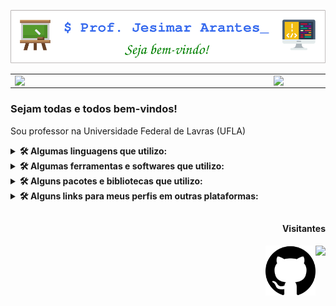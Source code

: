 ![capa github](./view/capa-github.png)

<center>
	<table>
		<tr>
			<td><img width="400px" align="left" src="https://github-readme-stats.vercel.app/api/top-langs/?username=jesimar&layout=compact" /></td>
			<td><img width="485px" align="left" src="https://github-readme-stats.vercel.app/api?username=jesimar&show_icons=true"/></td>
		</tr>
	</table>
</center>

### Sejam todas e todos bem-vindos!

Sou professor na Universidade Federal de Lavras (UFLA)

<details>
	<summary><b>🛠️ Algumas linguagens que utilizo:</b></summary>
	<br/>
	<img align="center" width="60" height="60" src="https://cdn.jsdelivr.net/gh/devicons/devicon/icons/java/java-original-wordmark.svg" alt="java" />
	<img align="center" width="60" height="60" src="https://cdn.jsdelivr.net/gh/devicons/devicon/icons/python/python-original-wordmark.svg" alt="python" />
	<img align="center" width="60" height="60" src="https://cdn.jsdelivr.net/gh/devicons/devicon/icons/c/c-original.svg" alt="linguagem C" />
	<img align="center" width="60" height="60" src="https://cdn.jsdelivr.net/gh/devicons/devicon/icons/html5/html5-original-wordmark.svg" alt="html5" />
	<img align="center" width="60" height="60" src="https://cdn.jsdelivr.net/gh/devicons/devicon/icons/css3/css3-original-wordmark.svg" alt="css3" />
	<img align="center" width="60" height="60" src="https://cdn.jsdelivr.net/gh/devicons/devicon/icons/javascript/javascript-plain.svg" alt="javascript" />
	<img align="center" width="60" height="60" src="https://cdn.jsdelivr.net/gh/devicons/devicon/icons/php/php-original.svg" alt="php" />
	<img align="center" width="60" height="60" src="https://cdn.jsdelivr.net/gh/devicons/devicon/icons/markdown/markdown-original.svg" alt="markdown" />
	<img align="center" width="60" height="60" src="./view/xml.png" alt="xml">
	<img align="center" width="60" height="60" src="./view/json.png" alt="json">
	<img align="center" width="70" height="60" src="./view/blockly.png" alt="blockly">
</details>

<details>
	<summary><b>🛠️ Algumas ferramentas e softwares que utilizo:</b></summary>
	<br/>
	<img align="center" width="60" height="60" src="https://cdn.jsdelivr.net/gh/devicons/devicon/icons/linux/linux-original.svg" alt="linux" />
	<img align="center" width="60" height="60" src="https://cdn.jsdelivr.net/gh/devicons/devicon/icons/ubuntu/ubuntu-plain-wordmark.svg" alt="ubuntu" />
	<img align="center" width="60" height="60" src="https://cdn.jsdelivr.net/gh/devicons/devicon/icons/windows8/windows8-original.svg" alt="windows"/>
	<img align="center" width="60" height="60" src="https://cdn.jsdelivr.net/gh/devicons/devicon/icons/chrome/chrome-original-wordmark.svg" alt="chrome" />
	<img align="center" width="60" height="60" src="https://cdn.jsdelivr.net/gh/devicons/devicon/icons/filezilla/filezilla-plain.svg" alt="filezilla" />
	<img align="center" width="60" height="60" src="https://cdn.jsdelivr.net/gh/devicons/devicon/icons/putty/putty-original.svg" alt="putty" />
	<img align="center" width="60" height="60" src="https://cdn.jsdelivr.net/gh/devicons/devicon/icons/git/git-original-wordmark.svg" alt="git" />
	<img align="center" width="60" height="60" src="https://cdn.jsdelivr.net/gh/devicons/devicon/icons/subversion/subversion-original.svg" alt="subversion" />
	<img align="center" width="60" height="60" src="https://cdn.jsdelivr.net/gh/devicons/devicon/icons/github/github-original-wordmark.svg" alt="github" />
	<img align="center" width="60" height="60" src="https://cdn.jsdelivr.net/gh/devicons/devicon/icons/gitlab/gitlab-original-wordmark.svg" alt="gitlab" />
	<img align="center" width="60" height="60" src="./view/alice.png" alt="alice">
	<img align="center" width="120" height="60" src="./view/greenfoot.png" alt="greenfoot">
	<img align="center" width="60" height="60" src="https://cdn.jsdelivr.net/gh/devicons/devicon/icons/inkscape/inkscape-original-wordmark.svg" alt="inkscape" />
	<img align="center" width="60" height="60" src="https://cdn.jsdelivr.net/gh/devicons/devicon/icons/latex/latex-original.svg" alt="latex" />
	<img align="center" width="60" height="60" src="./view/overleaf.png" alt="overleaf">
	<img align="center" width="60" height="60" src="https://cdn.jsdelivr.net/gh/devicons/devicon/icons/moodle/moodle-original-wordmark.svg" alt="moodle" />
	<img align="center" width="60" height="60" src="https://cdn.jsdelivr.net/gh/devicons/devicon/icons/arduino/arduino-original-wordmark.svg" alt="arduino" />
	<img align="center" width="60" height="60" src="https://cdn.jsdelivr.net/gh/devicons/devicon/icons/raspberrypi/raspberrypi-original.svg" alt="raspberrypi" />
	<img align="center" width="70" height="60" src="./view/beaglebone.png" alt="beaglebone">
	<img align="center" width="120" height="60" src="./view/inteledison.png" alt="inteledison">
	<img align="center" width="60" height="60" src="./view/terminal.png" alt="terminal">
	<img align="center" width="60" height="60" src="https://cdn.jsdelivr.net/gh/devicons/devicon/icons/bash/bash-original.svg" alt="bash" />
	<img align="center" width="60" height="60" src="https://cdn.jsdelivr.net/gh/devicons/devicon/icons/ssh/ssh-original-wordmark.svg" alt="ssh" />
	<img align="center" width="60" height="60" src="./view/apache-netbeans.png" alt="apache-netbeans">
	<img align="center" width="60" height="60" src="./view/geany.png" alt="geany">
	<img align="center" width="60" height="60" src="./view/sublimetext.png" alt="sublimetext">
	<img align="center" width="60" height="60" src="./view/spyder.png" alt="spyder">
	<img align="center" width="60" height="60" src="https://cdn.jsdelivr.net/gh/devicons/devicon/icons/anaconda/anaconda-original-wordmark.svg" alt="anaconda" />
	<img align="center" width="60" height="60" src="https://cdn.jsdelivr.net/gh/devicons/devicon/icons/pycharm/pycharm-original.svg" alt="pycharm" />
	<img align="center" width="60" height="60" src="https://cdn.jsdelivr.net/gh/devicons/devicon/icons/visualstudio/visualstudio-plain.svg" alt="visualstudio"/>
	<img align="center" width="60" height="60" src="https://cdn.jsdelivr.net/gh/devicons/devicon/icons/jupyter/jupyter-original-wordmark.svg" alt="jupyter" />
	<img align="center" width="60" height="60" src="https://cdn.jsdelivr.net/gh/devicons/devicon/icons/postgresql/postgresql-original-wordmark.svg" alt="postgresql" />
	<img align="center" width="60" height="60" src="./view/google-drive.png" alt="google-drive">
	<img align="center" width="60" height="60" src="./view/one-drive.png" alt="one-drive">
	<img align="center" width="60" height="60" src="./view/google-earth.png" alt="google-earth">
	<img align="center" width="60" height="60" src="./view/kturtle.png" alt="kturtle">
	<img align="center" width="60" height="60" src="./view/postman.png" alt="postman">
	<img align="center" width="60" height="60" src="./view/xournal.png" alt="xournal">
	<img align="center" width="70" height="60" src="./view/loom.png" alt="loom">
	<img align="center" width="60" height="60" src="./view/tinkercad.png" alt="tinkercad">
</details>

<details>
	<summary><b>🛠️ Alguns pacotes e bibliotecas que utilizo:</b></summary>
	<br/>
	<img align="center" width="60" height="60" src="https://cdn.jsdelivr.net/gh/devicons/devicon/icons/bootstrap/bootstrap-original-wordmark.svg" alt="bootstrap" />
	<img align="center" width="60" height="60" src="https://cdn.jsdelivr.net/gh/devicons/devicon/icons/pandas/pandas-original-wordmark.svg" alt="pandas" />
	<img align="center" width="60" height="60" src="https://cdn.jsdelivr.net/gh/devicons/devicon/icons/pytest/pytest-original-wordmark.svg" alt="pytest" />
</details>

<details>
	<summary><b>🛠️ Alguns links para meus perfis em outras plataformas:</b></summary>
	<br/>
* [Meu Perfil no Lattes](http://lattes.cnpq.br/0006398308745834): Plataforma para divulgação do meu currículo acadêmico.
* [Meu Perfil no Google Scholar](https://scholar.google.com.br/citations?user=dnfjNm4AAAAJ&hl=pt-BR): Plataforma para análise de meus artigos científicos.
* [Meu Perfil no ORCID](https://orcid.org/0000-0002-1776-1514): Plataforma para divulgação das minhas contribuições acadêmicas.
* [Meu Perfil no ResearchGate](https://www.researchgate.net/profile/Jesimar-Arantes): Plataforma para divulgação de conteúdo acadêmico relacionado a pesquisa.
* [Meu Perfil no Slideshare](https://pt.slideshare.net/JesimarArantes): Plataforma para divulgação de alguns materiais (textos) produzidos.
* [Meu Repositório no Github](https://github.com/jesimar): Plataforma para divulgação de códigos e projetos desenvolvidos.
* [Meu Repositório no Gitlab](https://gitlab.com/jesimar): Plataforma para divulgação de alguns códigos e projetos desenvolvidos.
* [Meu Canal no Youtube - Pessoal](https://www.youtube.com/c/JesimarArantes): Plataforma para divulgação de vídeos pessoais e de pesquisa.
* [Meu Canal no Youtube - Trabalho](https://www.youtube.com/@prof.jesimararantes): Plataforma para divulgação de vídeos relacionados ao trabalho.
* [Meu Perfil no Greefoot](https://www.greenfoot.org/users/56822): Plataforma para divulgação de aplicações desenvolvidas no ambiente Greenfoot.
* [Meu Perfil no Replit](https://replit.com/@jesimar): Plataforma para divulgação de alguns códigos e projetos.
* [Meu Blog - Pessoal](https://jesimararantes.blogspot.com/): Plataforma para divulgação de alguns conteúdos avulsos (desatualizado).
* [Meu Perfil no Openclipart](https://openclipart.org/artist/Jesimar%20da%20Silva%20Arantes): Plataforma para divulgação de algumas imagens livres.
</details>

##
 
<div>
  <h4 align="right"> Visitantes </h4>
  <img align="right" src="https://profile-counter.glitch.me/jesimar/count.svg" />
  <img align="right" alt="" width="80" height="80" src="./view/github.png" /> 
</div> 
